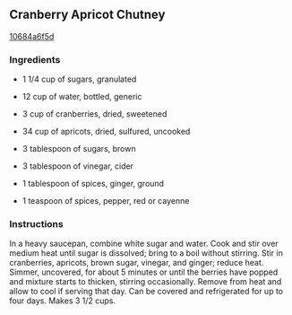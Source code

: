 ## Cranberry Apricot Chutney

[10684a6f5d](http://www.food.com/recipe/cranberry-apricot-chutney-92177)

### Ingredients

 - 1 1/4 cup of sugars, granulated

 - 12 cup of water, bottled, generic

 - 3 cup of cranberries, dried, sweetened

 - 34 cup of apricots, dried, sulfured, uncooked

 - 3 tablespoon of sugars, brown

 - 3 tablespoon of vinegar, cider

 - 1 tablespoon of spices, ginger, ground

 - 1 teaspoon of spices, pepper, red or cayenne

### Instructions

In a heavy saucepan, combine white sugar and water. Cook and stir over medium heat until sugar is dissolved; bring to a boil without stirring. Stir in cranberries, apricots, brown sugar, vinegar, and ginger; reduce heat. Simmer, uncovered, for about 5 minutes or until the berries have popped and mixture starts to thicken, stirring occasionally. Remove from heat and allow to cool if serving that day. Can be covered and refrigerated for up to four days. Makes 3 1/2 cups.